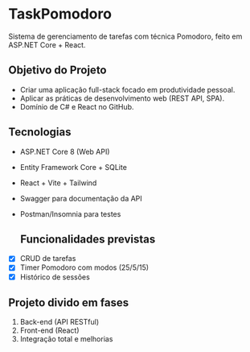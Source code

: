 # TaskPomodoro
Sistema de gerenciamento de tarefas com técnica Pomodoro, feito em ASP.NET Core + React.

## Objetivo do Projeto

- Criar uma aplicação full-stack focado em produtividade pessoal.
- Aplicar as práticas de desenvolvimento web (REST API, SPA).
- Domínio de C# e React no GitHub.

 ## Tecnologias

- ASP.NET Core 8 (Web API)
- Entity Framework Core + SQLite
- React + Vite + Tailwind
- Swagger para documentação da API
- Postman/Insomnia para testes

  ## Funcionalidades previstas
  
- [x] CRUD de tarefas
- [x] Timer Pomodoro com modos (25/5/15)
- [x] Histórico de sessões
      
 ## Projeto divido em fases
 
1. Back-end (API RESTful)
2. Front-end (React)
3. Integração total e melhorias
